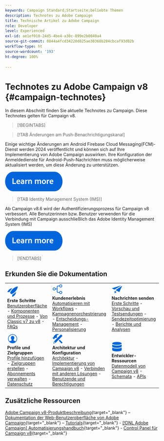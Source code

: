 ```yaml
---
keywords: Campaign Standard;Startseite;beliebte Themen
description: Technotes zu Adobe Campaign
title: Technische Artikel zu Adobe Campaign
role: Developer
level: Experienced
exl-id: ae1ef010-24d5-4be4-a30c-899e2b0040a4
source-git-commit: 0844a4fcd34220d825ae30368b284cbcaf93d02b
workflow-type: ht
source-wordcount: '193'
ht-degree: 100%

---
```


# Technotes zu Adobe Campaign v8 {#campaign-technotes}

In diesem Abschnitt finden Sie aktuelle Technotes zu Campaign. Diese Technotes gelten für Campaign v8.

>[!BEGINTABS]

>[!TAB Änderungen am Push-Benachrichtigungskanal]

Einige wichtige Änderungen am Android Firebase Cloud Messaging(FCM)-Dienst werden 2024 veröffentlicht und können sich auf Ihre Implementierung von Adobe Campaign auswirken. Ihre Konfiguration der Anmeldedienste für Android-Push-Nachrichten muss möglicherweise aktualisiert werden, um diese Änderung zu unterstützen.


[![Bild](../v8//assets/do-not-localize/learn-more-button.svg)](upgrades/push-technote.md)


>[!TAB Identity Management System (IMS)]

Ab Campaign v8.6 wird der Authentifizierungsprozess für Campaign v8 verbessert. Alle Benutzerinnen bzw. Benutzer verwenden für die Verbindung mit Campaign ausschließlich das Adobe Identity Management System (IMS)

[![Bild](../v8/assets/do-not-localize/learn-more-button.svg)](upgrades/migrate-users-to-ims.md)

>[!ENDTABS]

## Erkunden Sie die Dokumentation

<table style="table-layout:auto">
  <tr style="border: 0;">
    <td>
      <img src="../v8/assets/do-not-localize/icon-start.svg" width="35px">
    <br/>
      <strong>Erste Schritte</strong><br/><a href="../v8/start/campaign-ui.md">Benutzeroberfläche</a> - <a href="../v8/start/ac-components.md">Komponenten und Prozesse</a> - <a href="../v8/start/v7-to-v8.md">Von Classic v7 zu v8</a> - <a href="../v8/start/campaign-faq.md">FAQs</a>
    </td>
    <td>
      <img src="../v8/assets/do-not-localize/icon-experience.svg" width="35px">
    <br/>
      <strong>Kundenerlebnis</strong><br/><a href="../automation/workflow/about-workflows.md" target="_blank">Automatisieren mit Workflows</a> - <a href="../automation/campaigns/set-up-campaigns.md" target="_blank">Kampagnenorchestrierung</a> - <a href="../v8/interaction/interaction.md">Entscheidungs-Management</a> - <a href="../v8/send/personalize.md">Personalisierung</a>
    </td>
    <td>
      <img src="../v8/assets/do-not-localize/icon-send.svg" width="35px">
    <br/>
      <strong>Nachrichten senden</strong><br/><a href="../v8/start/create-message.md">Erste Schritte</a> - <a href="../v8/send/preview-and-proof.md">Vorschau und Testsendungen</a> - <a href="../v8/send/predictive.md">Sendezeitoptimierung</a> - <a href="../v8/reporting/gs-reporting.md">Berichte und Analysen</a>
    </td>
  </tr>
  <tr style="border: 0;">
    <td>
      <img src="../v8/assets/do-not-localize/icon_profile-audience.svg" width="35px">
    <br/>
      <strong>Profile und Zielgruppen</strong><br/><a href="../v8/audiences/create-profiles.md">Profile hinzufügen</a> - <a href="../v8/audiences/create-audiences.md">Zielgruppen erstellen</a> - <a href="../v8/start/subscriptions.md">Abonnements verwalten</a> - <a href="../v8/start/privacy.md">Datenschutz</a>
    </td>
    <td>
      <img src="../v8/assets/do-not-localize/icon-configure.svg" width="35px">
    <br/>
      <strong>Architektur und Konfiguration</strong><br/><a href="../v8/architecture/architecture.md">Architektur</a> - <a href="../v8/start/implement.md">Implementierung von Campaign v8</a> - <a href="../v8/connect/integration.md">Verbinden mit anderen Lösungen</a> - <a href="../v8/start/gs-permissions.md">Benutzende und Berechtigungen</a>
    </td>
    <td>
      <img src="../v8/assets/do-not-localize/icon-dev.svg" width="35px">
    <br/>
      <strong>Entwickler-Ressourcen</strong><br/><a href="../v8/dev/datamodel.md">Datenmodell von Campaign v8</a> - <a href="../v8/dev/schemas.md">Schemata</a> - <a href="../v8/dev/api.md">APIs</a>
    </td>
  </tr>
</table>

## Zusätzliche Ressourcen

[Adobe Campaign v8-Produktbeschreibung](https://helpx.adobe.com/de/legal/product-descriptions/adobe-campaign-managed-cloud-services.html){target="_blank"} – [Dokumentation der Web-Benutzeroberfläche von Adobe Campaign](https://experienceleague.adobe.com/docs/campaign-web/v8/campaign-web-home.html?lang=de){target="_blank"} – [Tutorials](https://experienceleague.adobe.com/docs/campaign-learn/tutorials/overview.html?lang=de){target="_blank"} - [[!DNL Adobe Campaign] Automatisierungshandbuch](https://experienceleague.adobe.com/docs/campaign/automation/home.html?lang=de){target="_blank"} - [Control Panel für Campaign v8](https://experienceleague.adobe.com/docs/control-panel/using/discover-control-panel/key-features.html?lang=de){target="_blank"}

